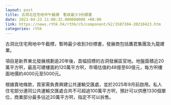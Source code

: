 ```yaml
---
layout: post
title: 古洞北住宅地中午截標　暫收最少3份標書
date: 2021-04-23 11:00:32.000000000 +08:00
link: https://news.rthk.hk/rthk/ch/component/k2/1587304-20210423.htm
categories: rthk
---
```


古洞北住宅用地中午截標，暫時最少收到3份標書，發展商包括鷹君集團及九龍建業。

項目是新界東北發展規劃逾20年後，首幅招標的古洞發展區官地。地盤面積近20萬平方呎，最高可建樓面約120萬平方呎，市場估值約48億至60億元，每方呎樓面地價約4000元至5000元。

根據賣地條款，買家需負責興建公共運輸交匯處，並於2025年9月前啟用。私人住宅部分連同公共運輸交匯處合共不可超過100萬平方呎，預計可以供應1330個單位，商業部分最多佔近20萬平方呎，指定不可以拆售。
